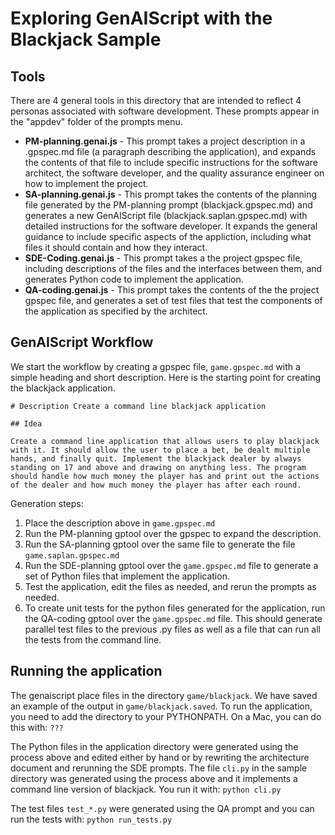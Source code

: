 # Exploring GenAIScript with the Blackjack Sample

## Tools

There are 4 general tools in this directory that are intended to reflect 4 personas associated with software development.  These prompts appear in the "appdev" folder of the prompts menu.

- **PM-planning.genai.js** - This prompt takes a project description in a .gpspec.md file (a paragraph describing the application), and expands the contents of that file to include specific instructions for the software architect, the software developer, and the quality assurance engineer on how to implement the project.
- **SA-planning.genai.js** - This prompt takes the contents of the planning file generated by the PM-planning prompt (blackjack.gpspec.md) and generates a new GenAIScript file (blackjack.saplan.gpspec.md) with detailed instructions for the software developer.  It expands the general guidance to include specific aspects of the appliction, including what files it should contain and how they interact.
- **SDE-Coding.genai.js** - This prompt takes a the project gpspec file, including descriptions of the files and the interfaces between them, and generates Python code to implement the application.
- **QA-coding.genai.js** - This prompt takes the contents of the the project gpspec file, and generates a set of test files that test the components of the application as specified by the architect.

## GenAIScript Workflow

We start the workflow by creating a gpspec file, ```game.gpspec.md``` with a simple heading and short description. Here is the starting point for creating the blackjack application.

```
# Description Create a command line blackjack application 

## Idea

Create a command line application that allows users to play blackjack with it. It should allow the user to place a bet, be dealt multiple hands, and finally quit. Implement the blackjack dealer by always standing on 17 and above and drawing on anything less. The program should handle how much money the player has and print out the actions of the dealer and how much money the player has after each round.
```

Generation steps:
1. Place the description above in ```game.gpspec.md```
2. Run the PM-planning gptool over the gpspec to expand the description.
3. Run the SA-planning gptool over the same file to generate the file ```game.saplan.gpspec.md```
4. Run the SDE-planning gptool over the ```game.gpspec.md``` file to generate a set of Python files that implement the application.
5. Test the application, edit the files as needed, and rerun the prompts as needed.
6. To create unit tests for the python files generated for the application, 
run the QA-coding gptool over the ```game.gpspec.md``` file.  This should
generate parallel test files to the previous .py files as well as a file that can run all the tests from the command line.

## Running the application

The genaiscript place files in the directory ```game/blackjack```.  We have saved an example of the output in ```game/blackjack.saved```.  To run the application, you need to add the directory to your PYTHONPATH.  On a Mac, you can do this with:
```???```

The Python files in the application directory were generated using the process above and edited either by hand or by rewriting the architecture document and rerunning the SDE prompts. The file 
```cli.py``` in the sample directory was generated using the process above and it implements a command line version of blackjack.  You run it with:
```python cli.py```

The test files ```test_*.py``` were generated using the QA prompt and you can run the tests with: ```python run_tests.py```